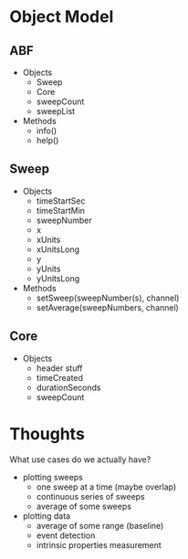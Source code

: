 # Object Model
## ABF
* Objects
  * Sweep
  * Core
  * sweepCount
  * sweepList
* Methods
  * info()
  * help()

## Sweep
* Objects
  * timeStartSec
  * timeStartMin
  * sweepNumber
  * x
  * xUnits
  * xUnitsLong
  * y
  * yUnits
  * yUnitsLong
* Methods
  * setSweep(sweepNumber(s), channel)
  * setAverage(sweepNumbers, channel)
  

## Core
* Objects
  * header stuff
  * timeCreated
  * durationSeconds
  * sweepCount


# Thoughts
What use cases do we actually have?

* plotting sweeps
  * one sweep at a time (maybe overlap)
  * continuous series of sweeps
  * average of some sweeps
* plotting data
  * average of some range (baseline)
  * event detection
  * intrinsic properties measurement